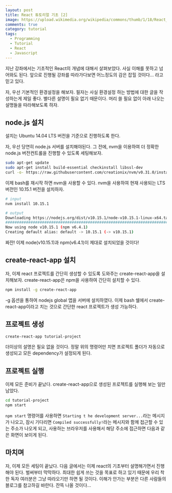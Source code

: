```yaml
---
layout: post
title: React 튜토리얼 기초 [2]
image: https://upload.wikimedia.org/wikipedia/commons/thumb/1/18/React_Native_Logo.png/800px-React_Native_Logo.png
comments: true
category: tutorial
tags:
  - Programming
  - Tutorial
  - React
  - Javascript
---
```


지난 강좌에서는 기초적인 React의 개념에 대해서 살펴보았다. 사실 이해를 못하고 넘어와도 된다. 앞으로 진행될 강좌를 따라가다보면 어느정도의 감은 잡힐 것이다... 라고 믿고 있다.

자, 우선 기본적인 환경설정을 해보자. 필자는 사실 환경설정 하는 방법에 대한 글을 작성하는게 제일 좋다. 별다른 설명이 필요 없기 때문이다. 머리 쓸 필요 없이 아래 나오는 설명들을 따라해보도록 하자.

## node.js 설치

설치는 Ubuntu 14.04 LTS 버전을 기준으로 진행하도록 한다.

자, 우선 당연히 node.js 서버를 설치해야된다. 그 전에, nvm을 이용하여 더 정확한 node.js 버전컨트롤을 진행할 수 있도록 세팅해보자.
~~~bash
sudo apt-get update
sudo apt-get install build-essential checkinstall libssl-dev
curl -o- https://raw.githubusercontent.com/creationix/nvm/v0.31.0/install.sh | bash
~~~

이제 bash를 재시작 하면 nvm을 사용할 수 있다. nvm을 사용하여 현재 사용되는 LTS 버전인 10.15.1 버전을 설치하자.

~~~bash
# input
nvm install 10.15.1
~~~

~~~bash
# output
Downloading https://nodejs.org/dist/v10.15.1/node-v10.15.1-linux-x64.tar.xz...
######################################################################## 100.0%
Now using node v10.15.1 (npm v6.4.1)
Creating default alias: default -> 10.15.1 (-> v10.15.1)
~~~

짜잔! 이제 node(v10.15.1)과 npm(v6.4.1)이 제대로 설치되었을 것이다!


## create-react-app 설치

자, 이제 react 프로젝트를 간단히 생성할 수 있도록 도와주는 create-react-app을 설치해보자. create-react-app은 npm을 사용하여 간단히 설치할 수 있다.

~~~bash
npm install -g create-react-app
~~~

-g 옵션을 통하여 nodejs global 앱을 서버에 설치하였다. 이제 bash 쉘에서 create-react-app이라고 치는 것으로 간단한 react 프로젝트가 생성 가능하다.


## 프로젝트 생성

~~~bash
create-react-app tutorial-project
~~~

더이상의 설명은 필요 없을 것이다. 정말 위의 명령어만 치면 프로젝트 폴더가 자동으로 생성되고 모든 dependency가 설정되게 된다.


## 프로젝트 실행

이제 모든 준비가 끝났다. create-react-app으로 생성된 프로젝트를 실행해 보는 일만 남았다.

~~~bash
cd tutorial-project
npm start
~~~

`npm start` 명령어를 사용하면 `Starting t he development server...`라는 메시지가 나오고, 잠시 기다리면 `Compiled successfully!`라는 메시지와 함께 접근할 수 있는 주소가 나오게 되고, 사용하는 브라우저를 사용해서 해당 주소에 접근하면 다음과 같은 화면이 보이게 된다.



## 마치며

자, 이제 모든 세팅이 끝났다. 다음 글에서는 이제 react의 기초부터 설명해가면서 진행해야 된다. 벌써부터 막막하다. 최대한 쉽게 쓰는 것을 목표로 하고 있기 때문에 우리 착한 독자 여러분은 그냥 따라오기만 하면 될 것이다. 이해가 안가는 부분은 다른 사람들의 블로그를 참고하길 바란다. 잔뜩 나올 것이다...


